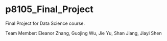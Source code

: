 # p8105_Final_Project
Final Project for Data Science course.

Team Member: Eleanor Zhang, Guojing Wu, Jie Yu, Shan Jiang, Jiayi Shen
